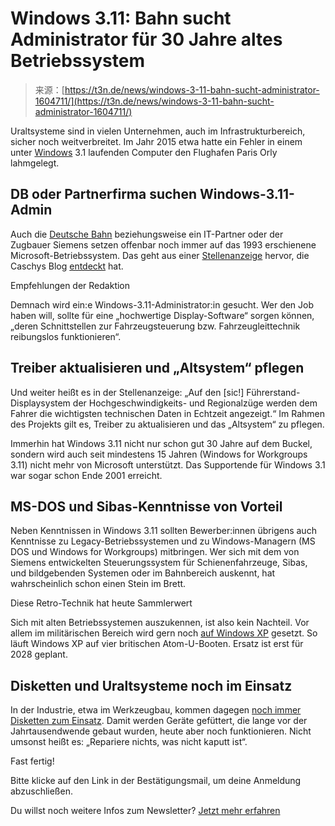 <!--yml
category: 未分类
date: 2024-05-27 14:40:59
-->

# Windows 3.11: Bahn sucht Administrator für 30 Jahre altes Betriebssystem

> 来源：[https://t3n.de/news/windows-3-11-bahn-sucht-administrator-1604711/](https://t3n.de/news/windows-3-11-bahn-sucht-administrator-1604711/)

Uraltsysteme sind in vielen Unternehmen, auch im Infrastrukturbereich, sicher noch weitverbreitet. Im Jahr 2015 etwa hatte ein Fehler in einem unter [Windows](https://t3n.de/tag/windows/ "Weitere News zu Windows") 3.1 laufenden Computer den Flughafen Paris Orly lahmgelegt.

## DB oder Partnerfirma suchen Windows-3.11-Admin

Auch die [Deutsche Bahn](https://t3n.de/tag/deutsche-bahn/ "Weitere News zu Deutsche Bahn") beziehungsweise ein IT-Partner oder der Zugbauer Siemens setzen offenbar noch immer auf das 1993 erschienene Microsoft-Betriebssystem. Das geht aus einer [Stellenanzeige](https://www.gulp.de/gulp2/g/projekte/agentur/C00929028#09) hervor, die Caschys Blog [entdeckt](https://stadt-bremerhaven.de/bahn-administrator-fuer-windows-3-11-gesucht/) hat.

Empfehlungen der Redaktion

Demnach wird ein:e Windows-3.11-Administrator:in gesucht. Wer den Job haben will, sollte für eine „hochwertige Display-Software“ sorgen können, „deren Schnittstellen zur Fahrzeugsteuerung bzw. Fahrzeugleittechnik reibungslos funktionieren“.

## Treiber aktualisieren und „Altsystem“ pflegen

Und weiter heißt es in der Stellenanzeige: „Auf den [sic!] Führerstand-Displaysystem der Hochgeschwindigkeits- und Regionalzüge werden dem Fahrer die wichtigsten technischen Daten in Echtzeit angezeigt.“ Im Rahmen des Projekts gilt es, Treiber zu aktualisieren und das „Altsystem“ zu pflegen.

Immerhin hat Windows 3.11 nicht nur schon gut 30 Jahre auf dem Buckel, sondern wird auch seit mindestens 15 Jahren (Windows for Workgroups 3.11) nicht mehr von Microsoft unterstützt. Das Supportende für Windows 3.1 war sogar schon Ende 2001 erreicht.

## MS-DOS und Sibas-Kenntnisse von Vorteil

Neben Kenntnissen in Windows 3.11 sollten Bewerber:innen übrigens auch Kenntnisse zu Legacy-Betriebssystemen und zu Windows-Managern (MS DOS und Windows for Workgroups) mitbringen. Wer sich mit dem von Siemens entwickelten Steuerungssystem für Schienenfahrzeuge, Sibas, und bildgebenden Systemen oder im Bahnbereich auskennt, hat wahrscheinlich schon einen Stein im Brett.

Diese Retro-Technik hat heute Sammlerwert

Sich mit alten Betriebssystemen auszukennen, ist also kein Nachteil. Vor allem im militärischen Bereich wird gern noch [auf Windows XP](https://t3n.de/news/windows-xp-2024-video-altes-betriebssystem-heute-1600838/) gesetzt. So läuft Windows XP auf vier britischen Atom-U-Booten. Ersatz ist erst für 2028 geplant.

## Disketten und Uraltsysteme noch im Einsatz

In der Industrie, etwa im Werkzeugbau, kommen dagegen [noch immer Disketten zum Einsatz](https://t3n.de/news/unverwuestliche-floppy-disks-disketten-einsatz-1592024/). Damit werden Geräte gefüttert, die lange vor der Jahrtausendwende gebaut wurden, heute aber noch funktionieren. Nicht umsonst heißt es: „Repariere nichts, was nicht kaputt ist“.

Fast fertig!

Bitte klicke auf den Link in der Bestätigungsmail, um deine Anmeldung abzuschließen.

Du willst noch weitere Infos zum Newsletter? [Jetzt mehr erfahren](https://t3n.de/info/t3n-newsletter/ "Jetzt mehr erfahren")